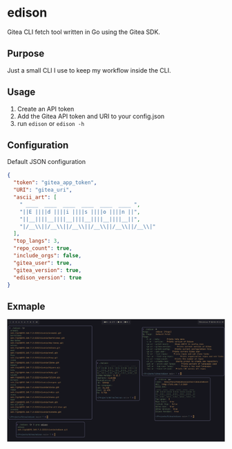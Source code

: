 # edison

Gitea CLI fetch tool written in Go using the Gitea SDK.

## Purpose
Just a small CLI I use to keep my workflow inside the CLI.

## Usage
1. Create an API token
2. Add the Gitea API token and URI to your config.json
3. run `edison` or `edison -h`

## Configuration
Default JSON configuration
```json
{
  "token": "gitea_app_token",
  "URI": "gitea_uri",
  "ascii_art": [
    " ____  ____  ____  ____  ____  ____ ",
    "||E ||||d ||||i ||||s ||||o ||||n ||",
    "||__||||__||||__||||__||||__||||__||",
    "|/__\\||/__\\||/__\\||/__\\||/__\\||/__\\|"
  ],
  "top_langs": 3,
  "repo_count": true,
  "include_orgs": false,
  "gitea_user": true,
  "gitea_version": true,
  "edison_version": true
}
```

## Exmaple
![Example Image](example.png)

